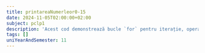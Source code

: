```yaml
---
title: printareaNumerleor0-15
date: 2024-11-05T02:00:00+02:00
subject: pclp1
description: 'Acest cod demonstrează bucle `for` pentru iterație, operatorul ternar (`? :`) pentru logică condițională, operatorul modulo (`%`) pentru verificarea parității, și formatarea ieșirii cu `printf`.'
tags: []
uniYearAndSemester: 11
---
```


